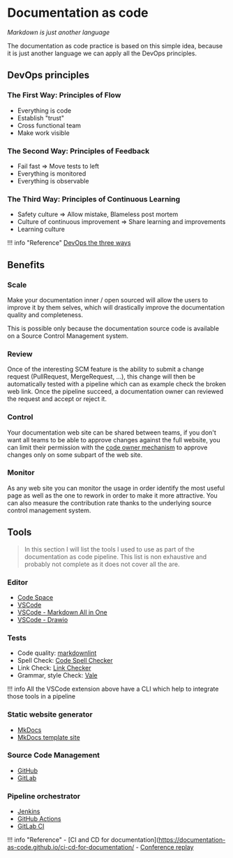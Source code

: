 # Documentation as code

*Markdown is just another language*

The documentation as code practice is based on this simple idea, because it is just another language we can apply all the DevOps principles.

## DevOps principles

### The First Way: Principles of Flow

- Everything is code
- Establish "trust"
- Cross functional team
- Make work visible

### The Second Way: Principles of Feedback

- Fail fast => Move tests to left
- Everything is monitored
- Everything is observable

### The Third Way: Principles of Continuous Learning

- Safety culture => Allow mistake, Blameless post mortem
- Culture of continuous improvement => Share learning and improvements
- Learning culture

!!! info "Reference"
    [DevOps the three ways](https://blog.sonatype.com/principle-based-devops-frameworks-three-ways)

## Benefits

### Scale

Make your documentation inner / open sourced will allow the users to improve it by them selves, which will drastically improve the documentation quality and completeness.

This is possible only because the documentation source code is available on a Source Control Management system.

### Review

Once of the interesting SCM feature is the ability to submit a change request (PullRequest, MergeRequest, ...), this change will then be automatically tested with a pipeline which can as example check the broken web link. Once the pipeline succeed, a documentation owner can reviewed the request and accept or reject it.

### Control

Your documentation web site can be shared between teams, if you don't want all teams to be able to approve changes against the full website, you can limit their permission with the [code owner mechanism](https://docs.gitlab.com/ee/user/project/code_owners.html) to approve changes only on some subpart of the web site.

### Monitor

As any web site you can monitor the usage in order identify the most useful page as well as the one to rework in order to  make it more attractive. You can also measure the contribution rate thanks to the underlying source control management system.

## Tools

> In this section I will list the tools I used to use as part of the documentation as code pipeline. This list is non exhaustive and probably not complete as it does not cover all the are.

### Editor

- [Code Space](https://github.com/features/codespaces)
- [VSCode](https://code.visualstudio.com/)
- [VSCode - Markdown All in One](https://marketplace.visualstudio.com/items?itemName=yzhang.markdown-all-in-one)
- [VSCode - Drawio](https://marketplace.visualstudio.com/items?itemName=hediet.vscode-drawio)

### Tests

- Code quality: [markdownlint](https://marketplace.visualstudio.com/items?itemName=DavidAnson.vscode-markdownlint)
- Spell Check: [Code Spell Checker](https://marketplace.visualstudio.com/items?itemName=streetsidesoftware.code-spell-checker)
- Link Check: [Link Checker](https://marketplace.visualstudio.com/items?itemName=wilhelmer.link-checker-2)
- Grammar, style Check: [Vale](https://marketplace.visualstudio.com/items?itemName=errata-ai.vale-serve)

!!! info
    All the VSCode extension above have a CLI which help to integrate those tools in a pipeline

### Static website generator

- [MkDocs](https://www.mkdocs.org/)
- [MkDocs template site](https://github.com/documentation-as-code/doc-as-code-template)

### Source Code Management

- [GitHub](https://github.com)
- [GitLab](https://gitlab.com)

### Pipeline orchestrator

- [Jenkins](https://www.jenkins.io/)
- [GitHub Actions](https://github.com/features/actions)
- [GitLab CI](https://docs.gitlab.com/ee/ci/)

!!! info "Reference"
    - [CI and CD for documentation](https://documentation-as-code.github.io/ci-cd-for-documentation/
    - [Conference replay](../../Conferences/index.md)